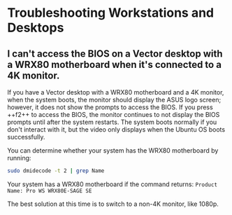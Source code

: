 # Troubleshooting Workstations and Desktops

## I can't access the BIOS on a Vector desktop with a WRX80 motherboard when it's connected to a 4K monitor.

If you have a Vector desktop with a WRX80 motherboard and a 4K monitor, when the system boots, the monitor should display the ASUS logo screen; however, it does not show the prompts to access the BIOS. If you press ++f2++ to access the BIOS, the monitor continues to not display the BIOS prompts until after the system restarts. The system boots normally if you don't interact with it, but the video only displays when the Ubuntu OS boots successfully.

You can determine whether your system has the WRX80 motherboard by running:

``` bash
sudo dmidecode -t 2 | grep Name
```

Your system has a WRX80 motherboard if the command returns: `Product Name: Pro WS WRX80E-SAGE SE`

The best solution at this time is to switch to a non-4K monitor, like 1080p.
